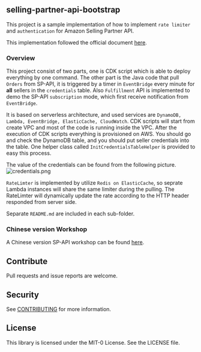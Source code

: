 ##  selling-partner-api-bootstrap

This project is a sample implementation of how to implement `rate limiter` and `authentication` for Amazon Selling Partner API.

This implementation followed the official document [here](https://github.com/amzn/selling-partner-api-docs).

### Overview
This project consist of two parts, one is CDK script which is able to deploy everything by one command. The other part is the Java code that pull `Orders` from SP-API, it is triggered by a timer in `EventBridge` every minute for **all** sellers in the `credentials` table. Also `Fulfillment` API is implemented to demo the SP-API `subscription` mode, which first receive notification from `EventBridge`. 

It is based on serverless architecture, and used services are `DynamoDB, Lambda, EventBridge, ElasticCache, CloudWatch`. CDK scripts will start from create VPC and most of the code is running inside the VPC. After the execution of CDK scripts everything is provisioned on AWS. You should go and check the DynamoDB table, and you should put seller credentials into the table. One helper class called `InitCredentialsTableHelper` is provided to easy this process.

The value of the credentials can be found from the following picture.
![credentials.png](doc/credentials.png)


`RateLimter` is implemented by utilize `Redis on ElasticCache`, so seprate Lambda instances will share the same limiter during the pulling. The RateLimter will dynamically update the rate according to the HTTP header responded from server side.

Separate `README.md` are included in each sub-folder.

### Chinese version Workshop
A Chinese version SP-API workshop can be found [here](https://www.spapi.org.cn/ ).

## Contribute
Pull requests and issue reports are welcome.

## Security

See [CONTRIBUTING](CONTRIBUTING.md#security-issue-notifications) for more information.

## License

This library is licensed under the MIT-0 License. See the LICENSE file.
 
